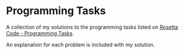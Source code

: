 # Programming Tasks

A collection of my solutions to the programming tasks listed on [Rosetta Code - Programming Tasks](https://rosettacode.org/wiki/Category:Programming_Tasks).

An explanation for each problem is included with my solution.
